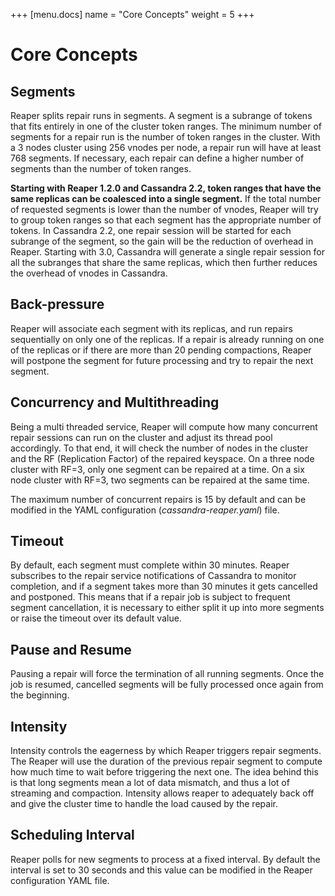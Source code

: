 +++
[menu.docs]
name = "Core Concepts"
weight = 5
+++

# Core Concepts

## Segments

Reaper splits repair runs in segments. A segment is a subrange of tokens that fits entirely in one of the cluster token ranges. The minimum number of segments for a repair run is the number of token ranges in the cluster. With a 3 nodes cluster using 256 vnodes per node, a repair run will have at least 768 segments. If necessary, each repair can define a higher number of segments than the number of token ranges.

**Starting with Reaper 1.2.0 and Cassandra 2.2, token ranges that have the same replicas can be coalesced into a single segment.** If the total number of requested segments is lower than the number of vnodes, Reaper will try to group token ranges so that each segment has the appropriate number of tokens.
In Cassandra 2.2, one repair session will be started for each subrange of the segment, so the gain will be the reduction of overhead in Reaper. Starting with 3.0, Cassandra will generate a single repair session for all the subranges that share the same replicas, which then further reduces the overhead of vnodes in Cassandra.

## Back-pressure

Reaper will associate each segment with its replicas, and run repairs sequentially on only one of the replicas. If a repair is already running on one of the replicas or if there are more than 20 pending compactions, Reaper will postpone the segment for future processing and try to repair the next segment.

## Concurrency and Multithreading

Being a multi threaded service, Reaper will compute how many concurrent repair sessions can run on the cluster and adjust its thread pool accordingly. To that end, it will check the number of nodes in the cluster and the RF (Replication Factor) of the repaired keyspace. On a three node cluster with RF=3, only one segment can be repaired at a time. On a six node cluster with RF=3, two segments can be repaired at the same time.

The maximum number of concurrent repairs is 15 by default and can be modified in the YAML configuration (_cassandra-reaper.yaml_) file.

## Timeout
By default, each segment must complete within 30 minutes. Reaper subscribes to the repair service notifications of Cassandra to monitor completion, and if a segment takes more than 30 minutes it gets cancelled and postponed. This means that if a repair job is subject to frequent segment cancellation, it is necessary to either split it up into more segments or raise the timeout over its default value.

## Pause and Resume
Pausing a repair will force the termination of all running segments. Once the job is resumed, cancelled segments will be fully processed once again from the beginning.

## Intensity
Intensity controls the eagerness by which Reaper triggers repair segments. The Reaper will use the duration of the previous repair segment to compute how much time to wait before triggering the next one. The idea behind this is that long segments mean a lot of data mismatch, and thus a lot of streaming and compaction. Intensity allows reaper to adequately back off and give the cluster time to handle the load caused by the repair.

## Scheduling Interval
Reaper polls for new segments to process at a fixed interval. By default the interval is set to 30 seconds and this value can be modified in the Reaper configuration YAML file.
